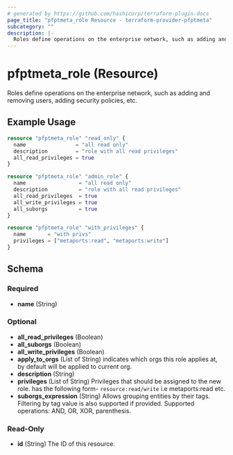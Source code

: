 ```yaml
---
# generated by https://github.com/hashicorp/terraform-plugin-docs
page_title: "pfptmeta_role Resource - terraform-provider-pfptmeta"
subcategory: ""
description: |-
  Roles define operations on the enterprise network, such as adding and removing users, adding security policies, etc.
---
```


# pfptmeta_role (Resource)

Roles define operations on the enterprise network, such as adding and removing users, adding security policies, etc.

## Example Usage

```terraform
resource "pfptmeta_role" "read_only" {
  name                = "all read only"
  description         = "role with all read privileges"
  all_read_privileges = true
}

resource "pfptmeta_role" "admin_role" {
  name                 = "all read only"
  description          = "role with all read privileges"
  all_read_privileges  = true
  all_write_privileges = true
  all_suborgs          = true
}

resource "pfptmeta_role" "with_privileges" {
  name       = "with privs"
  privileges = ["metaports:read", "metaports:write"]
}
```

<!-- schema generated by tfplugindocs -->
## Schema

### Required

- **name** (String)

### Optional

- **all_read_privileges** (Boolean)
- **all_suborgs** (Boolean)
- **all_write_privileges** (Boolean)
- **apply_to_orgs** (List of String) indicates which orgs this role applies at, by default will be applied to current org.
- **description** (String)
- **privileges** (List of String) Privileges that should be assigned to the new role. has the following form- `resource:read/write` i.e metaports:read etc.
- **suborgs_expression** (String) Allows grouping entities by their tags. Filtering by tag value is also supported if provided. Supported operations: AND, OR, XOR, parenthesis.

### Read-Only

- **id** (String) The ID of this resource.


